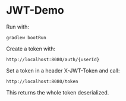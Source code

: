# JWT-Demo

Run with: 

`gradlew bootRun`

Create a token with:

`http://localhost:8080/auth/{userId}`

Set a token in a header X-JWT-Token and call:

`http://localhost:8080/token`

This returns the whole token deserialized.



